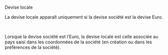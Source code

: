 






Devise locale




La devise locale apparaît uniquement si la devise société est la devise Euro.


 


Lorsque la devise société est l’Euro, la devise locale est celle associée au pays saisi dans les coordonnées de la société (en création ou dans les préférences de la société).


